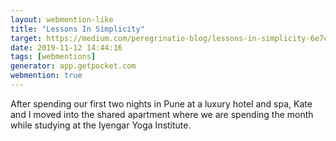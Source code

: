```yaml
---
layout: webmention-like
title: "Lessons In Simplicity"
target: https://medium.com/peregrinatio-blog/lessons-in-simplicity-6e7c23cb27cf
date: 2019-11-12 14:44:16
tags: [webmentions]
generator: app.getpocket.com
webmention: true
---
```



After spending our first two nights in Pune at a luxury hotel and spa, Kate and I moved into the shared apartment where we are spending the month while studying at the Iyengar Yoga Institute.




